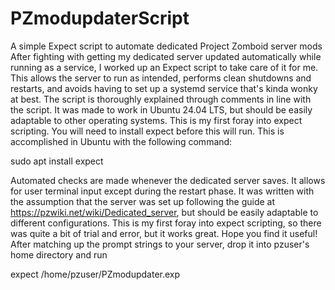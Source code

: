 # PZmodupdaterScript
A simple Expect script to automate dedicated Project Zomboid server mods
After fighting with getting my dedicated server updated automatically while running as a service,
I worked up an Expect script to take care of it for me. This allows the server to run as intended,
performs clean shutdowns and restarts, and avoids having to set up a systemd service that's kinda
wonky at best. The script is thoroughly explained through comments in line with the script. It 
was made to work in Ubuntu 24.04 LTS, but should be easily adaptable to other operating systems.
This is my first foray into expect scripting. You will need to install expect before this will
run. This is accomplished in Ubuntu with the following command:

sudo apt install expect

Automated checks are made whenever the dedicated server saves. It allows for user terminal
input except during the restart phase. It was written with the assumption that the server was
set up following the guide at https://pzwiki.net/wiki/Dedicated_server, but should be easily
adaptable to different configurations. This is my first foray into expect scripting, so there
was quite a bit of trial and error, but it works great. Hope you find it useful! After matching
up the prompt strings to your server, drop it into pzuser's home directory and run

expect /home/pzuser/PZmodupdater.exp
